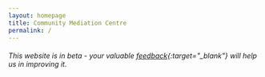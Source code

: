 ```yaml
---
layout: homepage
title: Community Mediation Centre
permalink: /
---
```

<!-- Type your notification here - the notification bar will not appear if this is empty. For other changes, refer to _data/homepage.yml to edit the homepage -->
###### This website is in beta - your valuable [feedback](https://www.mlaw.gov.sg/eservices/enquiry/){:target="_blank"} will help us in improving it.
